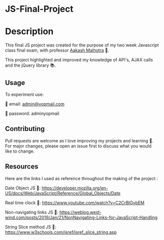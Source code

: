 # JS-Final-Project
# Description

This final JS project was created for the purpose of my two week Javascript class final exam, with professor [Aakash Malhotra](https://www.linkedin.com/in/aakash-malhotra) 🔗.

This project highlighted and improved my knowledge of API's, AJAX calls and the jQuery library 📚.

## Usage

To experiment use:

📧 email: admin@yopmail.com

🔑 password: adminyopmail


## Contributing
Pull requests are welcome as I love improving my projects and learning 💞. For major changes, please open an issue first to discuss what you would like to change.

## Resources
Here are the links I used as reference throughout the making of the project : 

Date Object JS 🔗: https://developer.mozilla.org/en-US/docs/Web/JavaScript/Reference/Global_Objects/Date

Real time clock 🔗: https://www.youtube.com/watch?v=C2CrBlGvbEM

Non-navigating links JS 🔗: https://weblog.west-wind.com/posts/2019/Jan/21/NonNavigating-Links-for-JavaScript-Handling

String Slice method JS 🔗: https://www.w3schools.com/jsref/jsref_slice_string.asp
